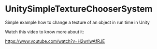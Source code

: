 # UnitySimpleTextureChooserSystem
 Simple example how to change a texture of an object in run time in Unity

Watch this video to know more about it:

https://www.youtube.com/watch?v=H2wrlwAfRJE
